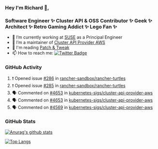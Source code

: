 ### Hey I'm Richard 👋, 

<h3 align="left">Software Engineer ✨ Cluster API & OSS Contributor ✨ Geek ✨ Architect ✨ Retro Gaming Addict ✨ Lego Fan ✨</h3>

- 🔭 I’m currently working at [SUSE](https://www.suse.com/) as a Principal Engineer
- 👯 I’m a maintainer of [Cluster API Provider AWS](https://github.com/kubernetes-sigs/cluster-api-provider-aws)
- 💬 I'm reading [Patch & Tweak](https://bjooks.com/products/patch-tweak-exploring-modular-synthesis)
- 📫 How to reach me: [![Twitter Badge](https://img.shields.io/badge/-@fruit_case-00acee?style=flat&logo=Twitter&logoColor=white)](https://twitter.com/intent/follow?screen_name=fruit_case "Follow on Twitter")

### GitHub Activity 

<!--START_SECTION:activity-->
1. ❗ Opened issue [#286](https://github.com/rancher-sandbox/rancher-turtles/issues/286) in [rancher-sandbox/rancher-turtles](https://github.com/rancher-sandbox/rancher-turtles)
2. ❗ Opened issue [#285](https://github.com/rancher-sandbox/rancher-turtles/issues/285) in [rancher-sandbox/rancher-turtles](https://github.com/rancher-sandbox/rancher-turtles)
3. 🗣 Commented on [#4653](https://github.com/kubernetes-sigs/cluster-api-provider-aws/issues/4653#issuecomment-1827402168) in [kubernetes-sigs/cluster-api-provider-aws](https://github.com/kubernetes-sigs/cluster-api-provider-aws)
4. 🗣 Commented on [#4653](https://github.com/kubernetes-sigs/cluster-api-provider-aws/issues/4653#issuecomment-1827401672) in [kubernetes-sigs/cluster-api-provider-aws](https://github.com/kubernetes-sigs/cluster-api-provider-aws)
5. 🗣 Commented on [#4569](https://github.com/kubernetes-sigs/cluster-api-provider-aws/pull/4569#issuecomment-1826249647) in [kubernetes-sigs/cluster-api-provider-aws](https://github.com/kubernetes-sigs/cluster-api-provider-aws)
<!--END_SECTION:activity-->

### GitHub Stats

[![Anurag's github stats](https://github-readme-stats.vercel.app/api?username=richardcase&count_private=true&show_icons=true)](https://github.com/anuraghazra/github-readme-stats)

[![Top Langs](https://github-readme-stats.vercel.app/api/top-langs/?username=richardcase&hide=html&layout=compact)](https://github.com/anuraghazra/github-readme-stats)
